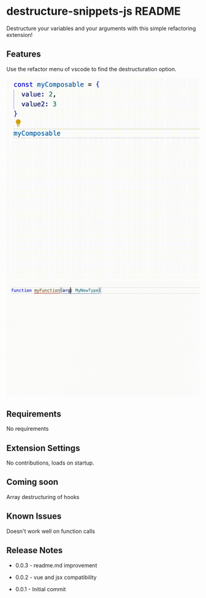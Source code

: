 # destructure-snippets-js README

Destructure your variables and your arguments with this simple refactoring extension!

## Features

Use the refactor menu of vscode to find the destructuration option.

![Destructure objects!](images/extractcomposable.gif)
![Destructure function arguments!](images/extractvariable.gif)

## Requirements

No requirements

## Extension Settings

No contributions, loads on startup.

## Coming soon

Array destructuring of hooks

## Known Issues

Doesn't work well on function calls
## Release Notes

- 0.0.3 - readme.md improvement

- 0.0.2 - vue and jsx compatibility

- 0.0.1 - Initial commit